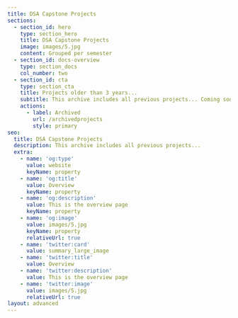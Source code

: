 ```yaml
---
title: DSA Capstone Projects
sections:
  - section_id: hero
    type: section_hero
    title: DSA Capstone Projects
    image: images/5.jpg
    content: Grouped per semester
  - section_id: docs-overview
    type: section_docs
    col_number: two
  - section_id: cta
    type: section_cta
    title: Projects older than 3 years...
    subtitle: This archive includes all previous projects... Coming soon...
    actions:
      - label: Archived
        url: /archivedprojects
        style: primary
seo:
  title: DSA Capstone Projects
  description: This archive includes all previous projects...
  extra:
    - name: 'og:type'
      value: website
      keyName: property
    - name: 'og:title'
      value: Overview
      keyName: property
    - name: 'og:description'
      value: This is the overview page
      keyName: property
    - name: 'og:image'
      value: images/5.jpg
      keyName: property
      relativeUrl: true
    - name: 'twitter:card'
      value: summary_large_image
    - name: 'twitter:title'
      value: Overview
    - name: 'twitter:description'
      value: This is the overview page
    - name: 'twitter:image'
      value: images/5.jpg
      relativeUrl: true
layout: advanced
---
```

